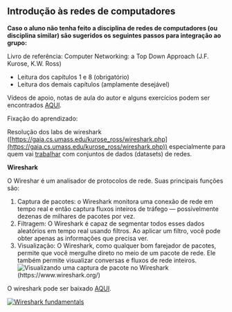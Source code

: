 ## Introdução às redes de computadores

**Caso o aluno não tenha feito a disciplina de redes de computadores (ou disciplina similar) são sugeridos os seguintes passos para integração ao grupo:**

 Livro de referência: Computer Networking: a Top Down Approach (J.F. Kurose, K.W. Ross)
 -   Leitura dos capítulos 1 e 8 (obrigatório)
 - Leitura dos demais capítulos (amplamente desejável)
 
 Vídeos de apoio, notas de aula do autor e alguns exercícios podem ser encontrados [AQUI](https://gaia.cs.umass.edu/kurose_ross/online_lectures.htm).
    
Fixação do aprendizado:

Resolução dos labs de wireshark ([https://gaia.cs.umass.edu/kurose_ross/wireshark.php](https://gaia.cs.umass.edu/kurose_ross/wireshark.php)) especialmente para quem vai [trabalhar](https://github.com/fernandonakayama/guia_iniciacao_cientifica/tree/main/redes) com conjuntos de dados (datasets) de redes.

**Wireshark**

O Wireshar é um analisador de protocolos de rede. Suas principais funções são:

 1. Captura de pacotes: o Wireshark monitora uma conexão de rede em tempo real e então captura fluxos inteiros de tráfego — possivelmente dezenas de milhares de pacotes por vez. 
 2. Filtragem: O Wireshark é capaz de segmentar todos esses dados aleatórios em tempo real usando filtros. Ao aplicar um filtro, você pode obter apenas as informações que precisa ver. 
 3. Visualização: O Wireshark, como qualquer bom farejador de pacotes, permite que você mergulhe direto
    no meio de um pacote de rede. Ele também permite visualizar conversas e fluxos de rede inteiros.
![Visualizando uma captura de pacote no Wireshark (https://www.wireshark.org/)](https://github.com/fernandonakayama/guia_iniciacao_cientifica/blob/main/redes/packet-capture-in-wireshark.jpg)


O wireshark pode ser baixado [AQUI](https://www.wireshark.org/download.html).


[![Wireshark fundamentals](https://github.com/fernandonakayama/guia_iniciacao_cientifica/blob/main/redes/wireshark_video.jpg)](https://youtu.be/OU-A2EmVrKQ?si=hR9WdTLUBgNPpQrR "Wireshark fundamentals")
